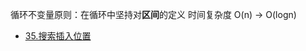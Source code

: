 循环不变量原则：在循环中坚持对**区间**的定义
时间复杂度 O(n) -> O(logn)

* [35.搜索插入位置](https://github.com/Yiming-Zuo/Diary-2021/blob/main/leetcode/35.搜索插入位置.cpp)